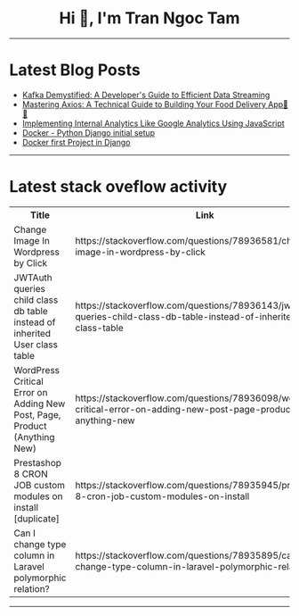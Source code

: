 <h1 align="center">Hi 👋, I'm Tran Ngoc Tam</h1>

---

# Latest Blog Posts 
<!-- BLOG-POST-LIST:START -->
- [Kafka Demystified: A Developer&#39;s Guide to Efficient Data Streaming](https://dev.to/akshat_gautam/kafka-demystified-a-developers-guide-to-efficient-data-streaming-2jo3)
- [Mastering Axios: A Technical Guide to Building Your Food Delivery App🍔✨](https://dev.to/ankitakanchan/mastering-axios-a-technical-guide-to-building-your-food-delivery-app-1j78)
- [Implementing Internal Analytics Like Google Analytics Using JavaScript](https://dev.to/ashutoshsarangi/implementing-internal-analytics-as-like-google-analytics-using-javascript-3l5m)
- [Docker - Python Django initial setup](https://dev.to/pranavbakare/docker-with-python-1ek0)
- [Docker first Project in Django](https://dev.to/pranavbakare/docker-first-project-in-django-1cbj)
<!-- BLOG-POST-LIST:END -->

---

# Latest stack oveflow activity
<table>
  <tr><th>Title</th><th>Link</th></tr>
  <!-- STACKOVERFLOW:START --><tr><td>Change Image In Wordpress by Click</td><td>https://stackoverflow.com/questions/78936581/change-image-in-wordpress-by-click</td></tr><tr><td>JWTAuth queries child class db table instead of inherited User class table</td><td>https://stackoverflow.com/questions/78936143/jwtauth-queries-child-class-db-table-instead-of-inherited-user-class-table</td></tr><tr><td>WordPress Critical Error on Adding New Post, Page, Product &lpar;Anything New&rpar;</td><td>https://stackoverflow.com/questions/78936098/wordpress-critical-error-on-adding-new-post-page-product-anything-new</td></tr><tr><td>Prestashop 8 CRON JOB custom modules on install [duplicate]</td><td>https://stackoverflow.com/questions/78935945/prestashop-8-cron-job-custom-modules-on-install</td></tr><tr><td>Can I change type column in Laravel polymorphic relation?</td><td>https://stackoverflow.com/questions/78935895/can-i-change-type-column-in-laravel-polymorphic-relation</td></tr><!-- STACKOVERFLOW:END -->
</table>

---


